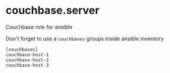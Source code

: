 # couchbase.server
Couchbase role for ansible

Don't forget to use  a `couchbases` groups inside ansible inventory
```
[couchbases]
couchbase-host-1
couchbase-host-2
couchbase-host-3
```
